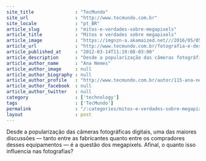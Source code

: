 ```yaml
---
site_title               : "TecMundo"
site_url                 : "http://www.tecmundo.com.br"
site_locale              : "pt_BR"
article_slug             : "mitos-e-verdades-sobre-megapixels"
article_title            : "Mitos e verdades sobre megapixels"
article_image            : "https://imgnzn-a.akamaized.net///2016/05/05/05151625963166-t1200x480.jpg"
article_url              : "http://www.tecmundo.com.br/fotografia-e-design/20656-mitos-e-verdades-sobre-megapixels.htm"
article_published_at     : "2012-03-14T11:19:08-03:00"
article_description      : "Desde a popularização das câmeras fotográficas digitais, uma das maiores discussões — tanto entre as fabricantes quanto entre os compradores desses equipamentos — é a questão dos megapixels. Afinal, o quanto isso influencia nas fotografias?"
article_author_name      : "Ana Nemes"
article_author_image     : null
article_author_biography : null
article_author_profile   : "http://www.tecmundo.com.br/autor/115-ana-nemes/"
article_author_facebook  : null
article_author_twitter   : null
category                 : ['technology']
tags                     : ['TecMundo']
permalink                : "/:categories/mitos-e-verdades-sobre-megapixels/"
layout                   : post
---
```


Desde a popularização das câmeras fotográficas digitais, uma das maiores discussões — tanto entre as fabricantes quanto entre os compradores desses equipamentos — é a questão dos megapixels. Afinal, o quanto isso influencia nas fotografias?
